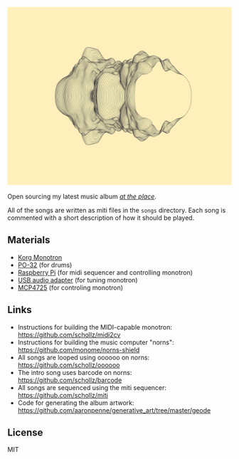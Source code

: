 <p align="center">
<img src="cover.jpg" width=100% height=400px>
</p>

Open sourcing my latest music album *[at the place](https://infinitedigits.bandcamp.com/album/at-the-place)*.

All of the songs are written as miti files in the `songs` directory. Each song is commented with a short description of how it should be played. 

## Materials

- [Korg Monotron](https://www.amazon.com/gp/product/B00684KFAM/ref=as_li_tl?ie=UTF8&camp=1789&creative=9325&creativeASIN=B00684KFAM&linkCode=as2&tag=scholl-20)
- [PO-32](https://www.amazon.com/gp/product/B01MR9L4PL/ref=as_li_tl?ie=UTF8&camp=1789&creative=9325&creativeASIN=B01MR9L4PL&linkCode=as2&tag=scholl-20) (for drums)
- [Raspberry Pi](https://www.amazon.com/gp/product/B07BC7BMHY/ref=as_li_tl?ie=UTF8&camp=1789&creative=9325&creativeASIN=B07BC7BMHY&linkCode=as2&tag=scholl-20) (for midi sequencer and controlling monotron)
- [USB audio adapter](https://www.amazon.com/gp/product/B01N905VOY/ref=as_li_tl?ie=UTF8&camp=1789&creative=9325&creativeASIN=B01N905VOY&linkCode=as2&tag=scholl-20) (for tuning monotron)
- [MCP4725](https://www.amazon.com/gp/product/B00SK8MBXI/ref=as_li_tl?ie=UTF8&camp=1789&creative=9325&creativeASIN=B00SK8MBXI&linkCode=as2&tag=scholl-20) (for controling monotron)


## Links

- Instructions for building the MIDI-capable monotron: https://github.com/schollz/midi2cv
- Instructions for building the music computer "norns": https://github.com/monome/norns-shield
- All songs are looped using oooooo on norns: https://github.com/schollz/oooooo
- The intro song uses barcode on norns: https://github.com/schollz/barcode
- All songs are sequenced using the miti sequencer: https://github.com/schollz/miti
- Code for generating the album artwork: https://github.com/aaronpenne/generative_art/tree/master/geode

## License

MIT
